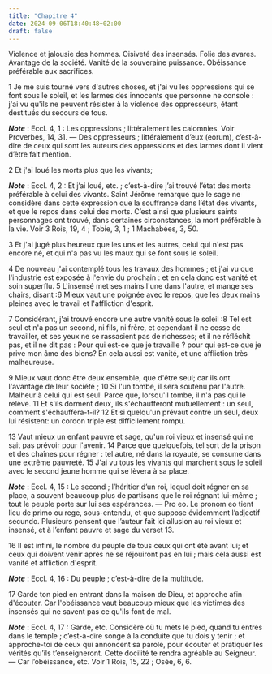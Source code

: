 ```yaml
---
title: "Chapitre 4"
date: 2024-09-06T18:40:48+02:00
draft: false
---
```



Violence et jalousie des hommes.
Oisiveté des insensés.
Folie des avares.
Avantage de la société.
Vanité de la souveraine puissance.
Obéissance préférable aux sacrifices.


1 Je me suis tourné vers d'autres choses, et j'ai vu les oppressions qui se font sous le soleil, et les larmes des innocents que personne ne console : j'ai vu qu'ils ne peuvent résister à la violence des oppresseurs, étant destitués du secours de tous.

***Note*** :  Eccl. 4, 1 : Les oppressions ; littéralement les calomnies. Voir Proverbes, 14, 31. ― Des oppresseurs ; littéralement d’eux (eorum), c’est-à-dire de ceux qui sont les auteurs des oppressions et des larmes dont il vient d’être fait mention.

2 Et j'ai loué les morts plus que les vivants;

***Note*** :  Eccl. 4, 2 : Et j’ai loué, etc. ; c’est-à-dire j’ai trouvé l’état des morts préférable à celui des vivants. Saint Jérôme remarque que le sage ne considère dans cette expression que la souffrance dans l’état des vivants, et que le repos dans celui des morts. C’est ainsi que plusieurs saints personnages ont trouvé, dans certaines circonstances, la mort préférable à la vie. Voir 3 Rois, 19, 4 ; Tobie, 3, 1 ; 1 Machabées, 3, 50.

3 Et j'ai jugé plus heureux que les uns et les autres, celui qui n'est pas encore né, et qui n'a pas vu les maux qui se font sous le soleil.


4 De nouveau j'ai contemplé tous les travaux des hommes ; et j'ai vu que l'industrie est exposée à l'envie du prochain : et en cela donc est vanité et soin superflu. 5 L'insensé met ses mains l'une dans l'autre, et mange ses chairs, disant :6 Mieux vaut une poignée avec le repos, que les deux mains pleines avec le travail et l'affliction d'esprit.


7 Considérant, j'ai trouvé encore une autre vanité sous le soleil :8 Tel est seul et n'a pas un second, ni fils, ni frère, et cependant il ne cesse de travailler, et ses yeux ne se rassasient pas de richesses; et il ne réfléchit pas, et il ne dit pas : Pour qui est-ce que je travaille ? pour qui est-ce que je prive mon âme des biens? En cela aussi est vanité, et une affliction très malheureuse.


9 Mieux vaut donc être deux ensemble, que d'être seul; car ils ont l'avantage de leur société ; 10 Si l'un tombe, il sera soutenu par l'autre. Malheur à celui qui est seul! Parce que, lorsqu'il tombe, il n'a pas qui le relève. 11 Et s'ils dorment deux, ils s'échaufferont mutuellement : un seul, comment s'échauffera-t-il? 12 Et si quelqu'un prévaut contre un seul, deux lui résistent: un cordon triple est difficilement rompu.


13 Vaut mieux un enfant pauvre et sage, qu'un roi vieux et insensé qui ne sait pas prévoir pour l'avenir. 14 Parce que quelquefois, tel sort de la prison et des chaînes pour régner : tel autre, né dans la royauté, se consume dans une extrême pauvreté. 15 J'ai vu tous les vivants qui marchent sous le soleil avec le second jeune homme qui se lèvera à sa place.

***Note*** :  Eccl. 4, 15 : Le second ; l’héritier d’un roi, lequel doit régner en sa place, a souvent beaucoup plus de partisans que le roi régnant lui-même ; tout le peuple porte sur lui ses espérances. ― Pro eo. Le pronom eo tient lieu de primo ou rege, sous-entendu, et que suppose évidemment l’adjectif secundo. Plusieurs pensent que l’auteur fait ici allusion au roi vieux et insensé, et à l’enfant pauvre et sage du verset 13.

16 Il est infini, le nombre du peuple de tous ceux qui ont été avant lui; et ceux qui doivent venir après ne se réjouiront pas en lui ; mais cela aussi est vanité et affliction d'esprit.

***Note*** :  Eccl. 4, 16 : Du peuple ; c’est-à-dire de la multitude.


17 Garde ton pied en entrant dans la maison de Dieu, et approche afin d'écouter. Car l'obéissance vaut beaucoup mieux que les victimes des insensés qui ne savent pas ce qu'ils font de mal.

***Note*** :  Eccl. 4, 17 : Garde, etc. Considère où tu mets le pied, quand tu entres dans le temple ; c’est-à-dire songe à la conduite que tu dois y tenir ; et approche-toi de ceux qui annoncent sa parole, pour écouter et pratiquer les vérités qu’ils t’enseigneront. Cette docilité te rendra agréable au Seigneur. ― Car l’obéissance, etc. Voir 1 Rois, 15, 22 ; Osée, 6, 6.

